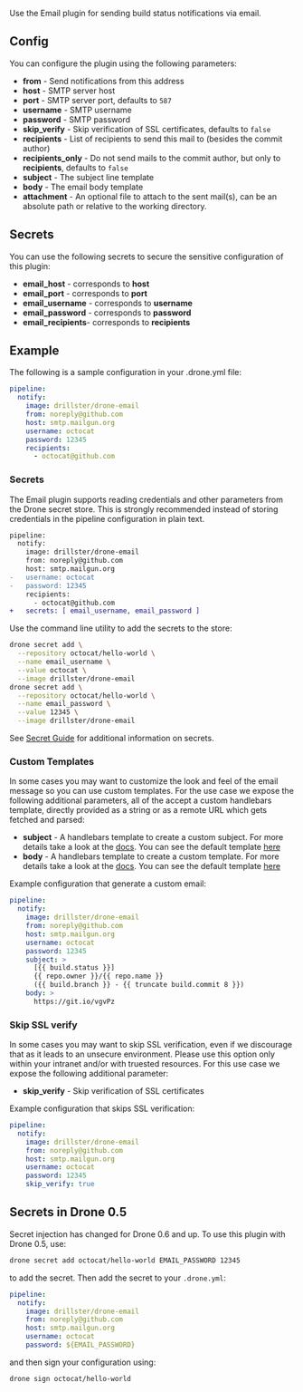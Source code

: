 Use the Email plugin for sending build status notifications via email.

## Config
You can configure the plugin using the following parameters:

* **from** - Send notifications from this address
* **host** - SMTP server host
* **port** - SMTP server port, defaults to `587`
* **username** - SMTP username
* **password** - SMTP password
* **skip_verify** - Skip verification of SSL certificates, defaults to `false`
* **recipients** - List of recipients to send this mail to (besides the commit author)
* **recipients_only** - Do not send mails to the commit author, but only to **recipients**, defaults to `false`
* **subject** - The subject line template
* **body** - The email body template
* **attachment** - An optional file to attach to the sent mail(s), can be an absolute path or relative to the working directory.

## Secrets
You can use the following secrets to secure the sensitive configuration of this plugin:

* **email_host** - corresponds to **host**
* **email_port** - corresponds to **port**
* **email_username** - corresponds to **username**
* **email_password** - corresponds to **password**
* **email_recipients**- corresponds to **recipients**

## Example

The following is a sample configuration in your .drone.yml file:

```yaml
pipeline:
  notify:
    image: drillster/drone-email
    from: noreply@github.com
    host: smtp.mailgun.org
    username: octocat
    password: 12345
    recipients:
      - octocat@github.com
```

### Secrets
The Email plugin supports reading credentials and other parameters from the Drone secret store. This is strongly recommended instead of storing credentials in the pipeline configuration in plain text.

```diff
pipeline:
  notify:
    image: drillster/drone-email
    from: noreply@github.com
    host: smtp.mailgun.org
-   username: octocat
-   password: 12345
    recipients:
      - octocat@github.com
+   secrets: [ email_username, email_password ]
```

Use the command line utility to add the secrets to the store:

```sh
drone secret add \
  --repository octocat/hello-world \
  --name email_username \
  --value octocat \
  --image drillster/drone-email
drone secret add \
  --repository octocat/hello-world \
  --name email_password \
  --value 12345 \
  --image drillster/drone-email
```

See [Secret Guide](http://docs.drone.io/manage-secrets/) for additional information on secrets.

### Custom Templates

In some cases you may want to customize the look and feel of the email message
so you can use custom templates. For the use case we expose the following
additional parameters, all of the accept a custom handlebars template, directly
provided as a string or as a remote URL which gets fetched and parsed:

* **subject** - A handlebars template to create a custom subject. For more
  details take a look at the [docs](http://handlebarsjs.com/). You can see the
  default template [here](https://github.com/Drillster/drone-email/blob/master/defaults.go#L14)
* **body** - A handlebars template to create a custom template. For more
  details take a look at the [docs](http://handlebarsjs.com/). You can see the
  default template [here](https://github.com/Drillster/drone-email/blob/master/defaults.go#L19-L267)

Example configuration that generate a custom email:

```yaml
pipeline:
  notify:
    image: drillster/drone-email
    from: noreply@github.com
    host: smtp.mailgun.org
    username: octocat
    password: 12345
    subject: >
      [{{ build.status }}]
      {{ repo.owner }}/{{ repo.name }}
      ({{ build.branch }} - {{ truncate build.commit 8 }})
    body: >
      https://git.io/vgvPz
```

### Skip SSL verify

In some cases you may want to skip SSL verification, even if we discourage that
as it leads to an unsecure environment. Please use this option only within your
intranet and/or with truested resources. For this use case we expose the
following additional parameter:

* **skip_verify** - Skip verification of SSL certificates

Example configuration that skips SSL verification:

```yaml
pipeline:
  notify:
    image: drillster/drone-email
    from: noreply@github.com
    host: smtp.mailgun.org
    username: octocat
    password: 12345
    skip_verify: true
```

## Secrets in Drone 0.5
Secret injection has changed for Drone 0.6 and up. To use this plugin with Drone 0.5, use:

```sh
drone secret add octocat/hello-world EMAIL_PASSWORD 12345
```

to add the secret. Then add the secret to your `.drone.yml`:

```yaml
pipeline:
  notify:
    image: drillster/drone-email
    from: noreply@github.com
    host: smtp.mailgun.org
    username: octocat
    password: ${EMAIL_PASSWORD}
```

and then sign your configuration using:

```sh
drone sign octocat/hello-world
```